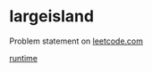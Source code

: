 # largeisland

Problem statement on [leetcode.com](https://leetcode.com/problems/making-a-large-island/description/)

[runtime](runtime.png)